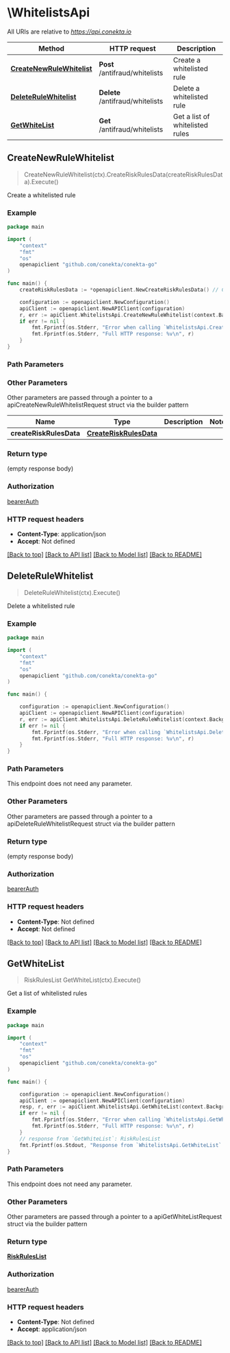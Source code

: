 # \WhitelistsApi

All URIs are relative to *https://api.conekta.io*

Method | HTTP request | Description
------------- | ------------- | -------------
[**CreateNewRuleWhitelist**](WhitelistsApi.md#CreateNewRuleWhitelist) | **Post** /antifraud/whitelists | Create a whitelisted rule
[**DeleteRuleWhitelist**](WhitelistsApi.md#DeleteRuleWhitelist) | **Delete** /antifraud/whitelists | Delete a whitelisted rule
[**GetWhiteList**](WhitelistsApi.md#GetWhiteList) | **Get** /antifraud/whitelists | Get a list of whitelisted rules



## CreateNewRuleWhitelist

> CreateNewRuleWhitelist(ctx).CreateRiskRulesData(createRiskRulesData).Execute()

Create a whitelisted rule

### Example

```go
package main

import (
    "context"
    "fmt"
    "os"
    openapiclient "github.com/conekta/conekta-go"
)

func main() {
    createRiskRulesData := *openapiclient.NewCreateRiskRulesData() // CreateRiskRulesData |  (optional)

    configuration := openapiclient.NewConfiguration()
    apiClient := openapiclient.NewAPIClient(configuration)
    r, err := apiClient.WhitelistsApi.CreateNewRuleWhitelist(context.Background()).CreateRiskRulesData(createRiskRulesData).Execute()
    if err != nil {
        fmt.Fprintf(os.Stderr, "Error when calling `WhitelistsApi.CreateNewRuleWhitelist``: %v\n", err)
        fmt.Fprintf(os.Stderr, "Full HTTP response: %v\n", r)
    }
}
```

### Path Parameters



### Other Parameters

Other parameters are passed through a pointer to a apiCreateNewRuleWhitelistRequest struct via the builder pattern


Name | Type | Description  | Notes
------------- | ------------- | ------------- | -------------
 **createRiskRulesData** | [**CreateRiskRulesData**](CreateRiskRulesData.md) |  | 

### Return type

 (empty response body)

### Authorization

[bearerAuth](../README.md#bearerAuth)

### HTTP request headers

- **Content-Type**: application/json
- **Accept**: Not defined

[[Back to top]](#) [[Back to API list]](../README.md#documentation-for-api-endpoints)
[[Back to Model list]](../README.md#documentation-for-models)
[[Back to README]](../README.md)


## DeleteRuleWhitelist

> DeleteRuleWhitelist(ctx).Execute()

Delete a whitelisted rule

### Example

```go
package main

import (
    "context"
    "fmt"
    "os"
    openapiclient "github.com/conekta/conekta-go"
)

func main() {

    configuration := openapiclient.NewConfiguration()
    apiClient := openapiclient.NewAPIClient(configuration)
    r, err := apiClient.WhitelistsApi.DeleteRuleWhitelist(context.Background()).Execute()
    if err != nil {
        fmt.Fprintf(os.Stderr, "Error when calling `WhitelistsApi.DeleteRuleWhitelist``: %v\n", err)
        fmt.Fprintf(os.Stderr, "Full HTTP response: %v\n", r)
    }
}
```

### Path Parameters

This endpoint does not need any parameter.

### Other Parameters

Other parameters are passed through a pointer to a apiDeleteRuleWhitelistRequest struct via the builder pattern


### Return type

 (empty response body)

### Authorization

[bearerAuth](../README.md#bearerAuth)

### HTTP request headers

- **Content-Type**: Not defined
- **Accept**: Not defined

[[Back to top]](#) [[Back to API list]](../README.md#documentation-for-api-endpoints)
[[Back to Model list]](../README.md#documentation-for-models)
[[Back to README]](../README.md)


## GetWhiteList

> RiskRulesList GetWhiteList(ctx).Execute()

Get a list of whitelisted rules



### Example

```go
package main

import (
    "context"
    "fmt"
    "os"
    openapiclient "github.com/conekta/conekta-go"
)

func main() {

    configuration := openapiclient.NewConfiguration()
    apiClient := openapiclient.NewAPIClient(configuration)
    resp, r, err := apiClient.WhitelistsApi.GetWhiteList(context.Background()).Execute()
    if err != nil {
        fmt.Fprintf(os.Stderr, "Error when calling `WhitelistsApi.GetWhiteList``: %v\n", err)
        fmt.Fprintf(os.Stderr, "Full HTTP response: %v\n", r)
    }
    // response from `GetWhiteList`: RiskRulesList
    fmt.Fprintf(os.Stdout, "Response from `WhitelistsApi.GetWhiteList`: %v\n", resp)
}
```

### Path Parameters

This endpoint does not need any parameter.

### Other Parameters

Other parameters are passed through a pointer to a apiGetWhiteListRequest struct via the builder pattern


### Return type

[**RiskRulesList**](RiskRulesList.md)

### Authorization

[bearerAuth](../README.md#bearerAuth)

### HTTP request headers

- **Content-Type**: Not defined
- **Accept**: application/json

[[Back to top]](#) [[Back to API list]](../README.md#documentation-for-api-endpoints)
[[Back to Model list]](../README.md#documentation-for-models)
[[Back to README]](../README.md)

